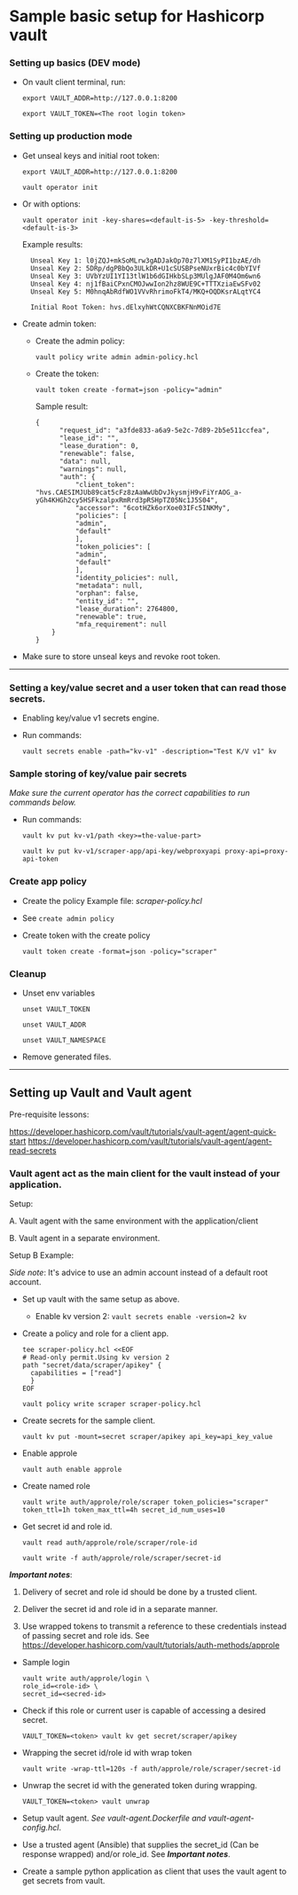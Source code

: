 # Sample basic setup for Hashicorp vault

### Setting up basics (DEV mode)

- On vault client terminal, run:

  `export VAULT_ADDR=http://127.0.0.1:8200`

  `export VAULT_TOKEN=<The root login token>`

### Setting up production mode

- Get unseal keys and initial root token:

  `export VAULT_ADDR=http://127.0.0.1:8200`

  `vault operator init`

- Or with options:

  `vault operator init -key-shares=<default-is-5> -key-threshold=<default-is-3>`

  Example results:

        Unseal Key 1: l0jZQJ+mkSoMLrw3gADJakOp70z7lXM1SyPI1bzAE/dh
        Unseal Key 2: 5DRp/dgPBbQo3ULkDR+U1cSUSBPseNUxrBic4c0bYIVf
        Unseal Key 3: UVbYzUI1YI13tlW1b6dGIHkbSLp3MUlgJAF0M4Om6wn6
        Unseal Key 4: nj1fBaiCPxnCMOJwwIon2hz8WUE9C+TTTXziaEwSFv02
        Unseal Key 5: M0hnqAbRdfWO1VVvRhrimoFkT4/MKQ+OQDKsrALqtYC4

        Initial Root Token: hvs.dElxyhWtCQNXCBKFNnMOid7E

- Create admin token:

  - Create the admin policy:

    `vault policy write admin admin-policy.hcl`

  - Create the token:

    `vault token create -format=json -policy="admin"`

    Sample result:

        {
              "request_id": "a3fde833-a6a9-5e2c-7d89-2b5e511ccfea",
              "lease_id": "",
              "lease_duration": 0,
              "renewable": false,
              "data": null,
              "warnings": null,
              "auth": {
                  "client_token": "hvs.CAESIMJUb89cat5cFz8zAaWwUbDvJkysmjH9vFiYrAOG_a-yGh4KHGh2cy5HSFkzalpxRmRrd3pRSHpTZ05Nc1J5S04",
                  "accessor": "6cotHZk6orXoe03IFc5INKMy",
                  "policies": [
                  "admin",
                  "default"
                  ],
                  "token_policies": [
                  "admin",
                  "default"
                  ],
                  "identity_policies": null,
                  "metadata": null,
                  "orphan": false,
                  "entity_id": "",
                  "lease_duration": 2764800,
                  "renewable": true,
                  "mfa_requirement": null
            }
        }

- Make sure to store unseal keys and revoke root token.

---

### Setting a key/value secret and a user token that can read those secrets.

- Enabling key/value v1 secrets engine.

- Run commands:

  `vault secrets enable -path="kv-v1" -description="Test K/V v1" kv`

### Sample storing of key/value pair secrets

_Make sure the current operator has the correct capabilities to run commands below._

- Run commands:

  `vault kv put kv-v1/path <key>=the-value-part>`

  `vault kv put kv-v1/scraper-app/api-key/webproxyapi proxy-api=proxy-api-token`

### Create app policy

- Create the policy Example file: _scraper-policy.hcl_

- See `create admin policy`

- Create token with the create policy

  `vault token create -format=json -policy="scraper"`

### Cleanup

- Unset env variables

  `unset VAULT_TOKEN`

  `unset VAULT_ADDR`

  `unset VAULT_NAMESPACE`

- Remove generated files.

---

## Setting up Vault and Vault agent

Pre-requisite lessons: 
  
  https://developer.hashicorp.com/vault/tutorials/vault-agent/agent-quick-start
  https://developer.hashicorp.com/vault/tutorials/vault-agent/agent-read-secrets

### Vault agent  act as the main client for the vault instead of your application.

Setup:

  A. Vault agent with the same environment with the application/client

  B. Vault agent in a separate environment.


Setup B Example:

*Side note*: It's advice to use an admin account instead of a default root account.

- Set up vault with the same setup as above.

  - Enable kv version 2: `vault secrets enable -version=2 kv`

- Create a policy and role for a client app.

  ```
  tee scraper-policy.hcl <<EOF
  # Read-only permit.Using kv version 2
  path "secret/data/scraper/apikey" {
    capabilities = ["read"]
    }
  EOF
  ```

  `vault policy write scraper scraper-policy.hcl`

- Create secrets for the sample client.
    
  `vault kv put -mount=secret scraper/apikey api_key=api_key_value`

- Enable approle

  `vault auth enable approle`

- Create named role

  `vault write auth/approle/role/scraper token_policies="scraper" token_ttl=1h token_max_ttl=4h secret_id_num_uses=10`

- Get secret id and role id. 

  `vault read auth/approle/role/scraper/role-id`

  `vault write -f auth/approle/role/scraper/secret-id`

*__Important notes__*: 

1. Delivery of secret and role id should be done by a trusted client.

2. Deliver the secret id and role id in a separate manner.

3. Use wrapped tokens to transmit a reference to these credentials instead of passing secret and role ids. See https://developer.hashicorp.com/vault/tutorials/auth-methods/approle

- Sample login

      vault write auth/approle/login \
      role_id=<role-id> \
      secret_id=<secred-id>

- Check if this role or current user is capable of accessing a desired secret.

  `VAULT_TOKEN=<token> vault kv get secret/scraper/apikey`

- Wrapping the secret id/role id with wrap token

  `vault write -wrap-ttl=120s -f auth/approle/role/scraper/secret-id`

- Unwrap the secret id  with the generated token during wrapping.

  `VAULT_TOKEN=<token> vault unwrap`

- Setup vault agent. _See vault-agent.Dockerfile and vault-agent-config.hcl_.

- Use a trusted agent (Ansible) that supplies the secret_id (Can be response wrapped) and/or role_id. See *__Important notes__*.

- Create a sample python application as client that uses the vault agent to get secrets from vault.
